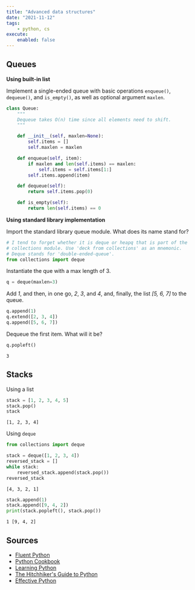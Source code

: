 ```yaml
---
title: "Advanced data structures"
date: "2021-11-12"
tags:
    - python, cs
execute:
    enabled: false
---
```


## Queues

**Using built-in list**

Implement a single-ended queue with basic operations `enqueue()`, `dequeue()`, and `is_empty()`, as well as optional argument `maxlen`.

``` python
class Queue:
    """
    Dequeue takes O(n) time since all elements need to shift.
    """

    def __init__(self, maxlen=None):
        self.items = []
        self.maxlen = maxlen

    def enqueue(self, item):
        if maxlen and len(self.items) == maxlen:
            self.items = self.items[1:]
        self.items.append(item)

    def dequeue(self):
        return self.items.pop(0)

    def is_empty(self):
        return len(self.items) == 0
```

**Using standard library implementation**

Import the standard library queue module. What does its name stand for?

``` python
# I tend to forget whether it is deque or heapq that is part of the
# collections module. Use 'deck from collections' as an mnemonic.
# Deque stands for 'double-ended-queue'.
from collections import deque
```

Instantiate the que with a max length of 3.

``` python
q = deque(maxlen=3)
```

Add *1*, and then, in one go, *2*, *3*, and *4*, and, finally, the list *\[5, 6, 7\]* to the queue.

``` python
q.append(1)
q.extend([2, 3, 4])
q.append([5, 6, 7])
```

Dequeue the first item. What will it be?

``` python
q.popleft()
```

    3

## Stacks

Using a list

``` python
stack = [1, 2, 3, 4, 5]
stack.pop()
stack
```

    [1, 2, 3, 4]

Using `deque`

``` python
from collections import deque

stack = deque([1, 2, 3, 4])
reversed_stack = []
while stack:
    reversed_stack.append(stack.pop())
reversed_stack
```

    [4, 3, 2, 1]

``` python
stack.append(1)
stack.append([9, 4, 2])
print(stack.popleft(), stack.pop())
```

    1 [9, 4, 2]

## Sources

-   [Fluent Python](https://www.oreilly.com/library/view/fluent-python/9781491946237/)
-   [Python Cookbook](https://www.oreilly.com/library/view/python-cookbook-3rd/9781449357337/)
-   [Learning Python](https://www.oreilly.com/library/view/learning-python-5th/9781449355722/)
-   [The Hitchhiker's Guide to Python](https://docs.python-guide.org/writing/structure/)
-   [Effective Python](https://effectivepython.com)

